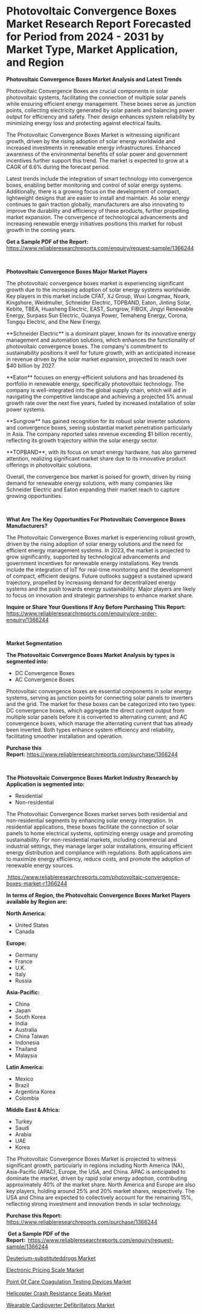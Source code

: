 <p><h1>Photovoltaic Convergence Boxes Market Research Report Forecasted for Period from 2024 -  2031 by Market Type, Market Application, and Region</h1></p><p><strong>Photovoltaic Convergence Boxes Market Analysis and Latest Trends</strong></p>
<p><p>Photovoltaic Convergence Boxes are crucial components in solar photovoltaic systems, facilitating the connection of multiple solar panels while ensuring efficient energy management. These boxes serve as junction points, collecting electricity generated by solar panels and balancing power output for efficiency and safety. Their design enhances system reliability by minimizing energy loss and protecting against electrical faults.</p><p>The Photovoltaic Convergence Boxes Market is witnessing significant growth, driven by the rising adoption of solar energy worldwide and increased investments in renewable energy infrastructures. Enhanced awareness of the environmental benefits of solar power and government incentives further support this trend. The market is expected to grow at a CAGR of 6.6% during the forecast period. </p><p>Latest trends include the integration of smart technology into convergence boxes, enabling better monitoring and control of solar energy systems. Additionally, there is a growing focus on the development of compact, lightweight designs that are easier to install and maintain. As solar energy continues to gain traction globally, manufacturers are also innovating to improve the durability and efficiency of these products, further propelling market expansion. The convergence of technological advancements and increasing renewable energy initiatives positions this market for robust growth in the coming years.</p></p>
<p><strong>Get a Sample PDF of the Report:&nbsp;</strong> <a href="https://www.reliableresearchreports.com/enquiry/request-sample/1366244?utm_campaign=11&utm_medium=2&utm_source=Github&utm_content=ia&utm_term=06122024&utm_id=photovoltaic-convergence-boxes">https://www.reliableresearchreports.com/enquiry/request-sample/1366244</a></p>
<p>&nbsp;</p>
<p><strong>Photovoltaic Convergence Boxes Major Market Players</strong></p>
<p><p>The photovoltaic convergence boxes market is experiencing significant growth due to the increasing adoption of solar energy systems worldwide. Key players in this market include CFAT, XJ Group, Wuxi Longmax, Noark, Kingshore, Weidmuller, Schneider Electric, TOPBAND, Eaton, Jinting Solar, Kebite, TBEA, Huasheng Electric, EAST, Sungrow, FIBOX, Jingyi Renewable Energy, Surpass Sun Electric, Guanya Power, Temaheng Energy, Corona, Tongqu Electric, and Ehe New Energy.</p><p>**Schneider Electric** is a dominant player, known for its innovative energy management and automation solutions, which enhances the functionality of photovoltaic convergence boxes. The company's commitment to sustainability positions it well for future growth, with an anticipated increase in revenue driven by the solar market expansion, projected to reach over $40 billion by 2027.</p><p>**Eaton** focuses on energy-efficient solutions and has broadened its portfolio in renewable energy, specifically photovoltaic technology. The company is well-integrated into the global supply chain, which will aid in navigating the competitive landscape and achieving a projected 5% annual growth rate over the next five years, fueled by increased installation of solar power systems.</p><p>**Sungrow** has gained recognition for its robust solar inverter solutions and convergence boxes, seeing substantial market penetration particularly in Asia. The company reported sales revenue exceeding $1 billion recently, reflecting its growth trajectory within the solar energy sector. </p><p>**TOPBAND**, with its focus on smart energy hardware, has also garnered attention, realizing significant market share due to its innovative product offerings in photovoltaic solutions.</p><p>Overall, the convergence box market is poised for growth, driven by rising demand for renewable energy solutions, with many companies like Schneider Electric and Eaton expanding their market reach to capture growing opportunities.</p></p>
<p>&nbsp;</p>
<p><strong>What Are The Key Opportunities For Photovoltaic Convergence Boxes Manufacturers?</strong></p>
<p><p>The Photovoltaic Convergence Boxes market is experiencing robust growth, driven by the rising adoption of solar energy solutions and the need for efficient energy management systems. In 2023, the market is projected to grow significantly, supported by technological advancements and government incentives for renewable energy installations. Key trends include the integration of IoT for real-time monitoring and the development of compact, efficient designs. Future outlooks suggest a sustained upward trajectory, propelled by increasing demand for decentralized energy systems and the push towards energy sustainability. Major players are likely to focus on innovation and strategic partnerships to enhance market share.</p></p>
<p><strong>Inquire or Share Your Questions If Any Before Purchasing This Report:</strong> <a href="https://www.reliableresearchreports.com/enquiry/pre-order-enquiry/1366244?utm_campaign=11&utm_medium=2&utm_source=Github&utm_content=ia&utm_term=06122024&utm_id=photovoltaic-convergence-boxes">https://www.reliableresearchreports.com/enquiry/pre-order-enquiry/1366244</a></p>
<p>&nbsp;</p>
<p><strong>Market Segmentation</strong></p>
<p><strong>The Photovoltaic Convergence Boxes Market Analysis by types is segmented into:</strong></p>
<p><ul><li>DC Convergence Boxes</li><li>AC Convergence Boxes</li></ul></p>
<p><p>Photovoltaic convergence boxes are essential components in solar energy systems, serving as junction points for connecting solar panels to inverters and the grid. The market for these boxes can be categorized into two types: DC convergence boxes, which aggregate the direct current output from multiple solar panels before it is converted to alternating current; and AC convergence boxes, which manage the alternating current that has already been inverted. Both types enhance system efficiency and reliability, facilitating smoother installation and operation.</p></p>
<p><strong>Purchase this Report:&nbsp;</strong><a href="https://www.reliableresearchreports.com/purchase/1366244?utm_campaign=11&utm_medium=2&utm_source=Github&utm_content=ia&utm_term=06122024&utm_id=photovoltaic-convergence-boxes">https://www.reliableresearchreports.com/purchase/1366244</a></p>
<p>&nbsp;</p>
<p><strong>The Photovoltaic Convergence Boxes Market Industry Research by Application is segmented into:</strong></p>
<p><ul><li>Residential</li><li>Non-residential</li></ul></p>
<p><p>The Photovoltaic Convergence Boxes market serves both residential and non-residential segments by enhancing solar energy integration. In residential applications, these boxes facilitate the connection of solar panels to home electrical systems, optimizing energy usage and promoting sustainability. For non-residential markets, including commercial and industrial settings, they manage larger solar installations, ensuring efficient energy distribution and compliance with regulations. Both applications aim to maximize energy efficiency, reduce costs, and promote the adoption of renewable energy sources.</p></p>
<p><a href="https://www.reliableresearchreports.com/photovoltaic-convergence-boxes-market-r1366244?utm_campaign=11&utm_medium=2&utm_source=Github&utm_content=ia&utm_term=06122024&utm_id=photovoltaic-convergence-boxes">&nbsp;https://www.reliableresearchreports.com/photovoltaic-convergence-boxes-market-r1366244</a></p>
<p><strong>In terms of Region, the Photovoltaic Convergence Boxes Market Players available by Region are:</strong></p>
<p>
    <p> <strong> North America: </strong>
        <ul>
            <li>United States</li>
            <li>Canada</li>
        </ul>
        </p> 
    <p> <strong> Europe: </strong>
        <ul>
            <li>Germany</li>
            <li>France</li>
            <li>U.K.</li>
            <li>Italy</li>
            <li>Russia</li>
        </ul>
        </p> 
    <p> <strong> Asia-Pacific: </strong>
        <ul>
            <li>China</li>
            <li>Japan</li>
            <li>South Korea</li>
            <li>India</li>
            <li>Australia</li>
            <li>China Taiwan</li>
            <li>Indonesia</li>
            <li>Thailand</li>
            <li>Malaysia</li>
        </ul>
        </p> 
    <p> <strong> Latin America: </strong>
        <ul>
            <li>Mexico</li>
            <li>Brazil</li>
            <li>Argentina Korea</li>
            <li>Colombia</li>
        </ul>
        </p> 
    <p> <strong> Middle East & Africa: </strong>
        <ul>
            <li>Turkey</li>
            <li>Saudi</li>
            <li>Arabia</li>
            <li>UAE</li>
            <li>Korea</li>
        </ul>
    </p>
    </p>
<p><p>The Photovoltaic Convergence Boxes Market is projected to witness significant growth, particularly in regions including North America (NA), Asia-Pacific (APAC), Europe, the USA, and China. APAC is anticipated to dominate the market, driven by rapid solar energy adoption, contributing approximately 40% of the market share. North America and Europe are also key players, holding around 25% and 20% market shares, respectively. The USA and China are expected to collectively account for the remaining 15%, reflecting strong investment and innovation trends in solar technology.</p></p>
<p><strong>Purchase this Report: </strong><a href="https://www.reliableresearchreports.com/purchase/1366244?utm_campaign=11&utm_medium=2&utm_source=Github&utm_content=ia&utm_term=06122024&utm_id=photovoltaic-convergence-boxes">https://www.reliableresearchreports.com/purchase/1366244</a></p>
<p>&nbsp;<strong>Get a Sample PDF of the Report:&nbsp;&nbsp;</strong><a href="https://www.reliableresearchreports.com/enquiry/request-sample/1366244?utm_campaign=11&utm_medium=2&utm_source=Github&utm_content=ia&utm_term=06122024&utm_id=photovoltaic-convergence-boxes">https://www.reliableresearchreports.com/enquiry/request-sample/1366244</a></p>
<p><strong></strong></p>
<p><p><a href="https://github.com/gukenneth26571/Market-Research-Report-List-1/blob/main/deuterium-substituteddrugs-market.md?utm_campaign=11&utm_medium=2&utm_source=Github&utm_content=ia&utm_term=06122024&utm_id=photovoltaic-convergence-boxes">Deuterium-substituteddrugs Market</a></p><p><a href="https://issuu.com/reportprime-2/docs/electronic-pricing-scale-market-size-2030.pptx?utm_campaign=11&utm_medium=2&utm_source=Github&utm_content=ia&utm_term=06122024&utm_id=photovoltaic-convergence-boxes">Electronic Pricing Scale Market</a></p><p><a href="https://www.linkedin.com/pulse/why-point-care-coagulation-testing-devices-market-set-108-growth-4btlf?utm_campaign=11&utm_medium=2&utm_source=Github&utm_content=ia&utm_term=06122024&utm_id=photovoltaic-convergence-boxes">Point Of Care Coagulation Testing Devices Market</a></p><p><a href="https://github.com/ChiragRp1/Market-Research-Report-List-6/blob/main/helicopter-crash-resistance-seats-market.md?utm_campaign=11&utm_medium=2&utm_source=Github&utm_content=ia&utm_term=06122024&utm_id=photovoltaic-convergence-boxes">Helicopter Crash Resistance Seats Market</a></p><p><a href="https://www.linkedin.com/pulse/revenue-projections-growth-forecast-wearable-cardioverter-ke0hf?utm_campaign=11&utm_medium=2&utm_source=Github&utm_content=ia&utm_term=06122024&utm_id=photovoltaic-convergence-boxes">Wearable Cardioverter Defibrillators Market</a></p></p>